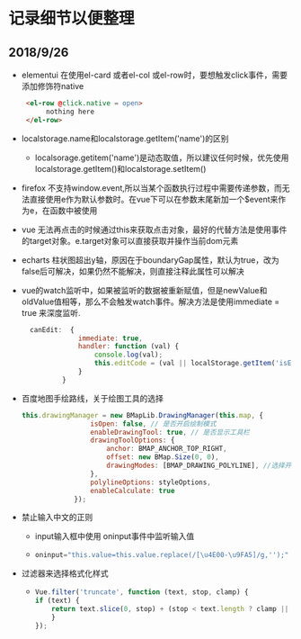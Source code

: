 # 记录细节以便整理

## 2018/9/26

- elementui 在使用el-card 或者el-col 或el-row时，要想触发click事件，需要添加修饰符native
  ```html
   <el-row @click.native = open>
        nothing here
   </el-row>
  ```  

- localstorage.name和localstorage.getItem('name')的区别
    - localsorage.getitem('name')是动态取值，所以建议任何时候，优先使用localstorage.getItem()和localstorage.setItem()
  
- firefox 不支持window.event,所以当某个函数执行过程中需要传递参数，而无法直接使用e作为默认参数时。在vue下可以在参数末尾新加一个$event来作为e，在函数中被使用

- vue 无法再点击的时候通过this来获取点击对象，最好的代替方法是使用事件的target对象。e.target对象可以直接获取并操作当前dom元素

- echarts 柱状图超出y轴，原因在于boundaryGap属性，默认为true，改为false后可解决，如果仍然不能解决，则直接注释此属性可以解决

- vue的watch监听中，如果被监听的数据被重新赋值，但是newValue和oldValue值相等，那么不会触发watch事件。解决方法是使用immediate = true 来深度监听.
  ```js
    canEdit:  {
                immediate: true,
                handler: function (val) {
                    console.log(val);
                    this.editCode = (val || localStorage.getItem('isEdit'));
                }
            }
  ```

- 百度地图手绘路线，关于绘图工具的选择
   ```js
   this.drawingManager = new BMapLib.DrawingManager(this.map, {
                    isOpen: false, // 是否开启绘制模式
                    enableDrawingTool: true, // 是否显示工具栏
                    drawingToolOptions: {
                        anchor: BMAP_ANCHOR_TOP_RIGHT,
                        offset: new BMap.Size(0, 0),
                        drawingModes: [BMAP_DRAWING_POLYLINE], //选择开启哪些工具
                    },
                    polylineOptions: styleOptions,
                    enableCalculate: true
                });
    ```

- 禁止输入中文的正则
  - input输入框中使用 oninput事件中监听输入值
  - ``` js
    oninput="this.value=this.value.replace(/[\u4E00-\u9FA5]/g,'');"
    ```

- 过滤器来选择格式化样式
  - ```js
    Vue.filter('truncate', function (text, stop, clamp) {
    if (text) {
        return text.slice(0, stop) + (stop < text.length ? clamp || '...' : '');
        }
    });
    ```
